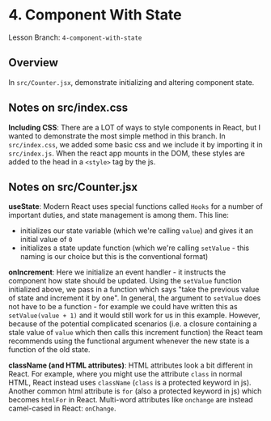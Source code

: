 # 4. Component With State

Lesson Branch: `4-component-with-state`

## Overview

In `src/Counter.jsx`, demonstrate initializing and altering component state.

## Notes on src/index.css

**Including CSS**: There are a LOT of ways to style components in React, but I wanted to demonstrate the most simple method in this branch. In `src/index.css`, we added some basic css and we include it by importing it in `src/index.js`. When the react app mounts in the DOM, these styles are added to the head in a `<style>` tag by the js.

## Notes on src/Counter.jsx

**useState**: Modern React uses special functions called `Hooks` for a number of important duties, and state management is among them. This line:

* initializes our state variable (which we're calling `value`) and gives it an initial value of `0`
* initializes a state update function (which we're calling `setValue` - this naming is our choice but this is the conventional format)

**onIncrement**: Here we initialize an event handler - it instructs the component how state should be updated. Using the `setValue` function initialized above, we pass in a function which says "take the previous value of state and increment it by one". In general, the argument to `setValue` does not have to be a function - for example we could have written this as `setValue(value + 1)` and it would still work for us in this example. However, because of the potential complicated scenarios (i.e. a closure containing a stale value of `value` which then calls this increment function) the React team recommends using the functional argument whenever the new state is a function of the old state.

**className (and HTML attributes)**: HTML attributes look a bit different in React. For example, where you might use the attribute `class` in normal HTML, React instead uses `className` (`class` is a protected keyword in js). Another common html attribute is `for` (also a protected keyword in js) which becomes `htmlFor` in React. Multi-word attributes like `onchange` are instead camel-cased in React: `onChange`.
